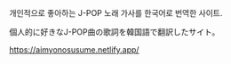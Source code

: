 개인적으로 좋아하는 J-POP 노래 가사를 한국어로 번역한 사이트.

個人的に好きなJ-POP曲の歌詞を韓国語で翻訳したサイト。

https://aimyonosusume.netlify.app/

